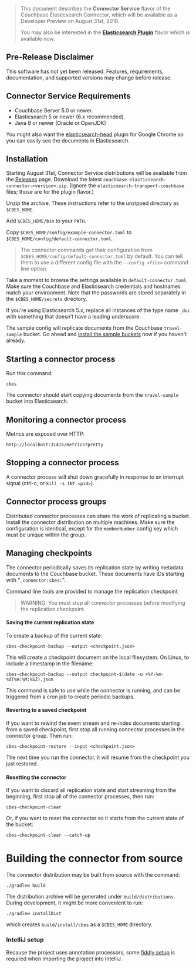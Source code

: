 >This document describes the **Connector Service** flavor of the Couchbase Elasticsearch Connector,
which will be available as a Developer Preview on August 31st, 2018.
>
>You may also be interested in the [**Elasticsearch Plugin**](README-PLUGIN.md) flavor
which is available now. 

## Pre-Release Disclaimer

This software has not yet been released. Features, requirements, documentation,
and supported versions may change before release.


## Connector Service Requirements

* Couchbase Server 5.0 or newer.
* Elasticsearch 5 or newer (6.x recommended).
* Java 8 or newer (Oracle or OpenJDK)

You might also want the [elasticsearch-head](https://github.com/mobz/elasticsearch-head) plugin for
Google Chrome so you can easily see the documents in Elasticsearch.

## Installation

Starting August 31st, Connector Service distributions will be available from the [Releases](https://github.com/couchbaselabs/elasticsearch-transport-couchbase/releases) page.
Download the latest `couchbase-elasticsearch-connector-<version>.zip`. (Ignore the `elasticsearch-transport-couchbase` files; those are for the plugin flavor.) 

Unzip the archive. These instructions refer to the unzipped directory as `$CBES_HOME`.

Add `$CBES_HOME/bin` to your `PATH`.
 
Copy `$CBES_HOME/config/example-connector.toml` to
`$CBES_HOME/config/default-connector.toml`.

> The connector commands get their configuration from `$CBES_HOME/config/default-connector.toml` by default.
You can tell them to use a different config file with the `--config <file>` command line option.

Take a moment to browse the settings available in `default-connector.toml`. Make sure
the Couchbase and Elasticsearch credentials and hostnames match your environment.
Note that the passwords are stored separately in the `$CBES_HOME/secrets` directory.

If you're using Elasticsearch 5.x, replace all instances of the type name `_doc` with something that
doesn't have a leading underscore.

The sample config will replicate documents from the Couchbase `travel-sample` bucket. 
Go ahead and
[install the sample buckets](https://developer.couchbase.com/documentation/server/current/settings/install-sample-buckets.html)
now if you haven't already.

## Starting a connector process

Run this command:

    cbes

The connector should start copying documents from the `travel-sample` bucket into Elasticsearch.

## Monitoring a connector process

Metrics are exposed over HTTP:

    http://localhost:31415/metrics?pretty


## Stopping a connector process

A connector process will shut down gracefully in response to an interrupt signal
(ctrl-c, or `kill -s INT <pid>`).


## Connector process groups

Distributed connector processes can share the work of replicating a bucket.
Install the connector distribution on multiple machines.
Make sure the configuration is identical, except for the `memberNumber` config key
which must be unique within the group.


## Managing checkpoints

The connector periodically saves its replication state by writing metadata documents to the
Couchbase bucket. These documents have IDs starting with "`_connector:cbes:`".

Command line tools are provided to manage the replication checkpoint.

> WARNING: You must stop all connector processes before modifying the replication checkpoint.

#### Saving the current replication state

To create a backup of the current state:

    cbes-checkpoint-backup --output <checkpoint.json>

This will create a checkpoint document on the local filesystem. On Linux, to include a timestamp in the filename: 

    cbes-checkpoint-backup --output checkpoint-$(date -u +%Y-%m-%dT%H:%M:%SZ).json

This command is safe to use while the connector is running,
and can be triggered from a cron job to create periodic backups. 


#### Reverting to a saved checkpoint

If you want to rewind the event stream and re-index documents starting from a saved checkpoint,
first stop all running connector processes in the connector group.
Then run:

    cbes-checkpoint-restore --input <checkpoint.json>

The next time you run the connector, it will resume from the checkpoint you just restored. 

#### Resetting the connector

If you want to discard all replication state and start streaming from the beginning,
first stop all of the connector processes, then run:

    cbes-checkpoint-clear
    
Or, if you want to reset the connector so it starts from the
current state of the bucket:

    cbes-checkpoint-clear --catch-up


# Building the connector from source

The connector distribution may be built from source with the command:
    
    ./gradlew build

The distribution archive will be generated under `build/distributions`.
During development, it might be more convenient to run:

    ./gradlew installDist
    
which creates `build/install/cbes` as a `$CBES_HOME` directory.    

### IntelliJ setup  
Because the project uses annotation processors, some [fiddly setup](INTELLIJ-SETUP.md) is required when importing the project into IntelliJ.
